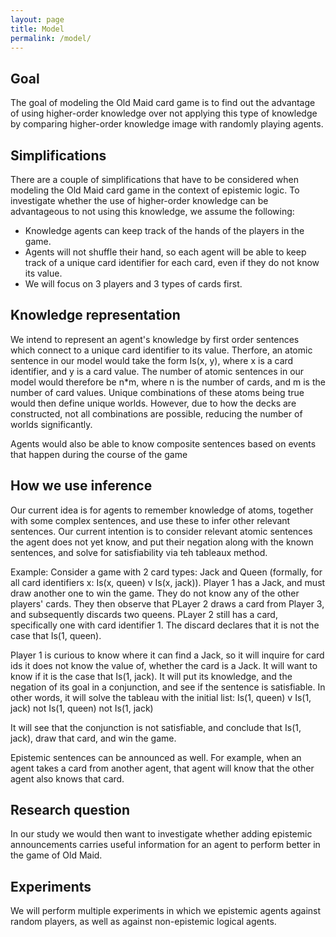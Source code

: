 ```yaml
---
layout: page
title: Model
permalink: /model/
---
```

## Goal
The goal of modeling the Old Maid card game is to find out the advantage of using higher-order knowledge over not applying this type of knowledge by comparing higher-order knowledge image with randomly playing agents.

## Simplifications
There are a couple of simplifications that have to be considered when modeling the Old Maid card game in the context of epistemic logic. To investigate whether the use of higher-order knowledge can be advantageous to not using this knowledge, we assume the following:
- Knowledge agents can keep track of the hands of the players in the game.
- Agents will not shuffle their hand, so each agent will be able to keep track of a unique card identifier for each card, even if they do not know its value.
- We will focus on 3 players and 3 types of cards first.

## Knowledge representation
We intend to represent an agent's knowledge by first order sentences which connect to a unique card identifier to its value. Therfore, an atomic sentence in our model would take the form Is(x, y), where x is a card identifier, and y is a card value. The number of atomic sentences in our model would therefore be n*m, where n is the number of cards, and m is the number of card values. Unique combinations of these atoms being true would then define unique worlds. However, due to how the decks are constructed, not all combinations are possible, reducing the number of worlds significantly.

Agents would also be able to know composite sentences based on events that happen during the course of the game

## How we use inference
Our current idea is for agents to remember knowledge of atoms, together with some complex sentences, and use these to infer other relevant sentences. Our current intention is to consider relevant atomic sentences the agent does not yet know, and put their negation along with the known sentences, and solve for satisfiability via teh tableaux method.

Example:
Consider a game with 2 card types: Jack and Queen (formally, for all card identifiers x: Is(x, queen) v Is(x, jack)). Player 1 has a Jack, and must draw another one to win the game. They do not know any of the other players' cards. They then observe that PLayer 2 draws a card from Player 3, and subsequently discards two queens. PLayer 2 still has a card, specifically one with card identifier 1. The discard declares that it is not the case that Is(1, queen).

Player 1 is curious to know where it can find a Jack, so it will inquire for card ids it does not know the value of, whether the card is a Jack. It will want to know if it is the case that Is(1, jack). It will put its knowledge, and the negation of its goal in a conjunction, and see if the sentence is satisfiable. In other words, it will solve the tableau with the initial list:
 Is(1, queen) v Is(1, jack)
 not Is(1, queen)
 not Is(1, jack)
 
 It will see that the conjunction is not satisfiable, and conclude that Is(1, jack), draw that card, and win the game.
 
 Epistemic sentences can be announced as well. For example, when an agent takes a card from another agent, that agent will know that the other agent also knows that card.
 
 ## Research question
 In our study we would then want to investigate whether adding epistemic announcements carries useful information for an agent to perform better in the game of Old Maid.
 
 
 ## Experiments
 We will perform multiple experiments in which we epistemic agents against random players, as well as against non-epistemic logical agents.
